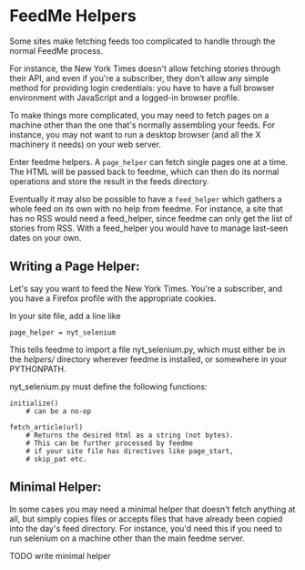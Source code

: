 # FeedMe Helpers

Some sites make fetching feeds too complicated to handle through
the normal FeedMe process.

For instance, the New York Times doesn't allow fetching stories
through their API, and even if you're a subscriber, they don't allow
any simple method for providing login credentials: you have to have a
full browser environment with JavaScript and a logged-in browser
profile.

To make things more complicated, you may need to fetch pages on a
machine other than the one that's normally assembling your feeds.
For instance, you may not want to run a desktop browser (and all
the X machinery it needs) on your web server.

Enter feedme helpers. A ```page_helper``` can fetch single pages
one at a time. The HTML will be passed back to feedme, which can
then do its normal operations and store the result in the feeds directory.

Eventually it may also be possible to have a ```feed_helper``` which
gathers a whole feed on its own with no help from feedme. For
instance, a site that has no RSS would need a feed_helper,
since feedme can only get the list of stories from RSS.
With a feed_helper you would have to manage last-seen dates
on your own.


## Writing a Page Helper:

Let's say you want to feed the New York Times. You're a subscriber,
and you have a Firefox profile with the appropriate cookies.

In your site file, add a line like

```
page_helper = nyt_selenium
```

This tells feedme to import a file nyt_selenium.py, which must either
be in the *helpers/* directory wherever feedme is installed, or
somewhere in your PYTHONPATH.

nyt_selenium.py must define the following functions:

```
initialize()
    # can be a no-op

fetch_article(url)
    # Returns the desired html as a string (not bytes).
    # This can be further processed by feedme
    # if your site file has directives like page_start,
    # skip_pat etc.
```


## Minimal Helper:

In some cases you may need a minimal helper that doesn't fetch
anything at all, but simply copies files or accepts files that
have already been copied into the day's feed directory.
For instance, you'd need this if you need to run selenium on a machine
other than the main feedme server.

TODO write minimal helper
